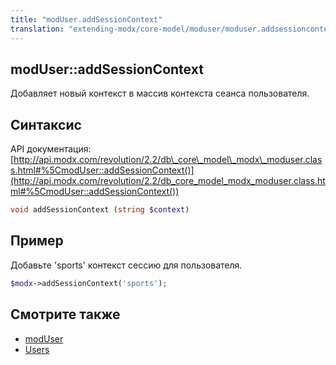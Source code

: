 ```yaml
---
title: "modUser.addSessionContext"
translation: "extending-modx/core-model/moduser/moduser.addsessioncontext"
---
```


## modUser::addSessionContext

Добавляет новый контекст в массив контекста сеанса пользователя.

## Синтаксис

API документация: [http://api.modx.com/revolution/2.2/db\_core\_model\_modx\_moduser.class.html#%5CmodUser::addSessionContext()](http://api.modx.com/revolution/2.2/db_core_model_modx_moduser.class.html#%5CmodUser::addSessionContext())

``` php
void addSessionContext (string $context)
```

## Пример

Добавьте 'sports' контекст сессию для пользователя.

``` php
$modx->addSessionContext('sports');
```

## Смотрите также

- [modUser](extending-modx/core-model/moduser)
- [Users](building-sites/client-proofing/security/users)
